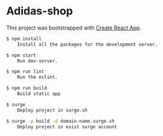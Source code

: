 # Adidas-shop

This project was bootstrapped with [Create React App](https://github.com/facebookincubator/create-react-app).

```sh
$ npm install
    Install all the packages for the development server.

$ npm start
    Run dev-server.

$ npm run lint
    Run the eslint.

$ npm run build
    Build static app

$ surge
    Deploy project in surge.sh

$ surge -p build -d domain-name.surge.sh
    Deploy project in exist surge account
```
